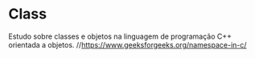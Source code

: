 # Class

Estudo sobre classes e objetos na linguagem de programação C++ orientada a objetos.
//https://www.geeksforgeeks.org/namespace-in-c/
